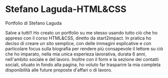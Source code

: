 # Stefano Laguda-HTML&CSS
 Portfolio di Stefano Laguda

Salve a tutti!!
Ho creato un portfolio su me stesso usando tutto ciò che ho appreso con il corso HTML&CSS, diretto da start2impact.
In pratica ho deciso di creare un sito semplice, con delle immagini esplicative e con particolare focus sulla biografia per rendere più consapevole il lettore su ciò che ho imparato, nella mia unica esperieza lavorativa, durata 6 anni, nell'ambito sociale e del lavoro.
Inoltre con il form e la sezione dei contatti sociali, situato in fondo alla pagina, ho voluto far trasparire la mia completa disponibilità alle future proposte d'affari o di lavoro.
